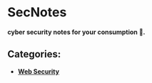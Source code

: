 [Web Security]: https://github.com/0xRar/SecNotes/tree/main/Web%20Security
<!-- ------------------------------------------------------------------------- -->

# SecNotes
**cyber security notes for your consumption 🐧.**


## Categories: 
- **[Web Security]**
